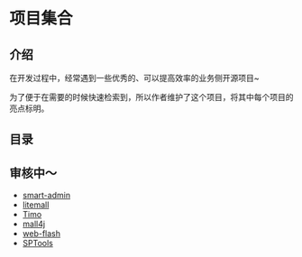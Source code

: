 # 项目集合

## 介绍

在开发过程中，经常遇到一些优秀的、可以提高效率的业务侧开源项目~

为了便于在需要的时候快速检索到，所以作者维护了这个项目，将其中每个项目的亮点标明。

## 目录


## 审核中～

- [smart-admin](https://gitee.com/lab1024/smart-admin)
- [litemall](https://gitee.com/linlinjava/litemall)
- [Timo](https://gitee.com/aun/Timo)
- [mall4j](https://gitee.com/gz-yami/mall4j)
- [web-flash](https://gitee.com/enilu/web-flash)
- [SPTools](https://gitee.com/52itstyle/SPTools)
